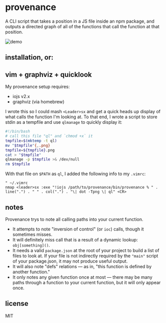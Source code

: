 # provenance

A CLI script that takes a position in a JS file inside an npm package, and
outputs a directed graph of all of the functions that call the function at that
position.

![demo](http://i.imgur.com/wyF4TeA.gif)

## installation, or:
## vim + graphviz + quicklook

My provenance setup requires:

* iojs v2.x
* graphviz (via homebrew)

I wrote this so I could mash `<Leader>sx` and get a quick heads up display of
what calls the function I'm looking at. To that end, I wrote a script to store
stdin as a tempfile and use `qlmanage` to quickly display it:

```bash
#!/bin/bash
# call this file "ql" and `chmod +x` it
tmpfile=$(mktemp -t ql)
mv "$tmpfile"{,.png}
tmpfile=${tmpfile}.png
cat > "$tmpfile"
qlmanage -p $tmpfile >& /dev/null
rm $tmpfile
```

With that file on `$PATH` as `ql`, I added the following info to my `.vimrc`:

```vim
" ~/.vimrc
nmap <leader>sx :exe "!iojs /path/to/provenance/bin/provenance % " . line(".") . " " . col(".") . "\| dot -Tpng \| ql" <CR>
```

## notes

Provenance trys to note all calling paths into your current function.

* It attempts to note "inversion of control" (or `ioc`) calls, though it sometimes
  misses.
* It will definitely miss call that is a result of a dynamic lookup: `obj[something]()`.
* It needs a valid `package.json` at the root of your project to build a list
  of files to look at. If your file is not indirectly required by the `"main"`
  script of your package.json, it may not produce useful output.
* It will also note "defs" relations — as in, "this function is defined by
  another function."
* It only notes any given function once at most — there may be many paths through
  a function to your current function, but it will only appear once.

## license

MIT
